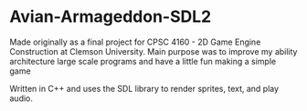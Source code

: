 # Avian-Armageddon-SDL2
Made originally as a final project for CPSC 4160 - 2D Game Engine Construction at Clemson University. Main purpose was to improve my ability architecture large scale programs and have a little fun making a simple game

Written in C++ and uses the SDL library to render sprites, text, and play audio.
